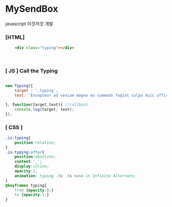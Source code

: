 # MySendBox

javascript 이것저것 개발


### [HTML]

~~~html
    <div class="typing"></div>
~~~
<br/>

### [ JS ] Call the Typing

~~~js

new Typing({
    target : '.typing', 
    text: 'Excepteur ad veniam magna eu commodo fugiat culpa duis officia ea minim.'

}, function(target,text){ //callback
    console.log(target, text);
});

~~~
 

### [ CSS ]

~~~css
.is-typing{
    position:relative;
}
.is-typing:after{
    position:absolute; 
    content:'_'; 
    display:inline; 
    opacity:1; 
    animation: typing .5s .5s ease-in Infinite Alternate;
}
@keyframes typing{ 
    from {opacity:0;} 
    to {opacity:1;}
}

~~~
